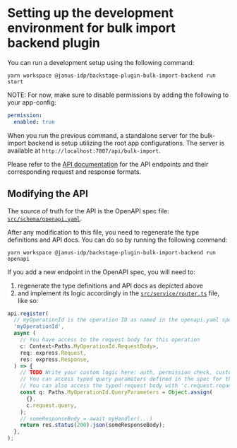 # Setting up the development environment for bulk import backend plugin

You can run a development setup using the following command:

```console
yarn workspace @janus-idp/backstage-plugin-bulk-import-backend run start
```

NOTE: For now, make sure to disable permissions by adding the following to your app-config:

```yaml
permission:
  enabled: true
```

When you run the previous command, a standalone server for the bulk-import backend is setup utilizing the root app configurations.
The server is available at `http://localhost:7007/api/bulk-import`.

Please refer to the [API documentation](./api-docs/README.md) for the API endpoints and their corresponding request and response formats.

## Modifying the API

The source of truth for the API is the OpenAPI spec file: [`src/schema/openapi.yaml`](src/schema/openapi.yaml).

After any modification to this file, you need to regenerate the type definitions and API docs. You can do so by running the following command:

```console
yarn workspace @janus-idp/backstage-plugin-bulk-import-backend run openapi
```

If you add a new endpoint in the OpenAPI spec, you will need to:

1. regenerate the type definitions and API docs as depicted above
2. and implement its logic accordingly in the [`src/service/router.ts`](src/service/router.ts) file, like so:

```typescript
api.register(
  // myOperationId is the operation ID as named in the openapi.yaml spec
  'myOperationId',
  async (
    // You have access to the request body for this operation
    c: Context<Paths.MyOperationId.RequestBody>,
    req: express.Request,
    res: express.Response,
  ) => {
    // TODO Write your custom logic here: auth, permission check, custom handler.
    // You can access typed query parameters defined in the spec for this operation.
    // You can also access the typed request body with 'c.request.requestBody'.
    const q: Paths.MyOperationId.QueryParameters = Object.assign(
      {},
      c.request.query,
    );
    // someResponseBody = await myHandler(...)
    return res.status(200).json(someResponseBody);
  },
);
```
